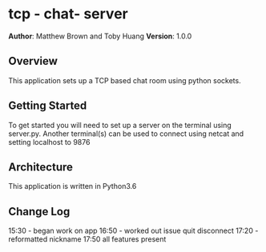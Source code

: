 # tcp - chat-  server

**Author**: Matthew Brown and Toby Huang
**Version**: 1.0.0

## Overview
This application sets up a TCP based chat room using python sockets.

## Getting Started
To get started you will need to set up a server on the terminal using server.py.  Another terminal(s) can be used to connect using netcat and setting localhost to 9876

## Architecture
This application is written in Python3.6



## Change Log

15:30 - began work on app
16:50 - worked out issue quit disconnect
17:20  - reformatted nickname
17:50   all features present
